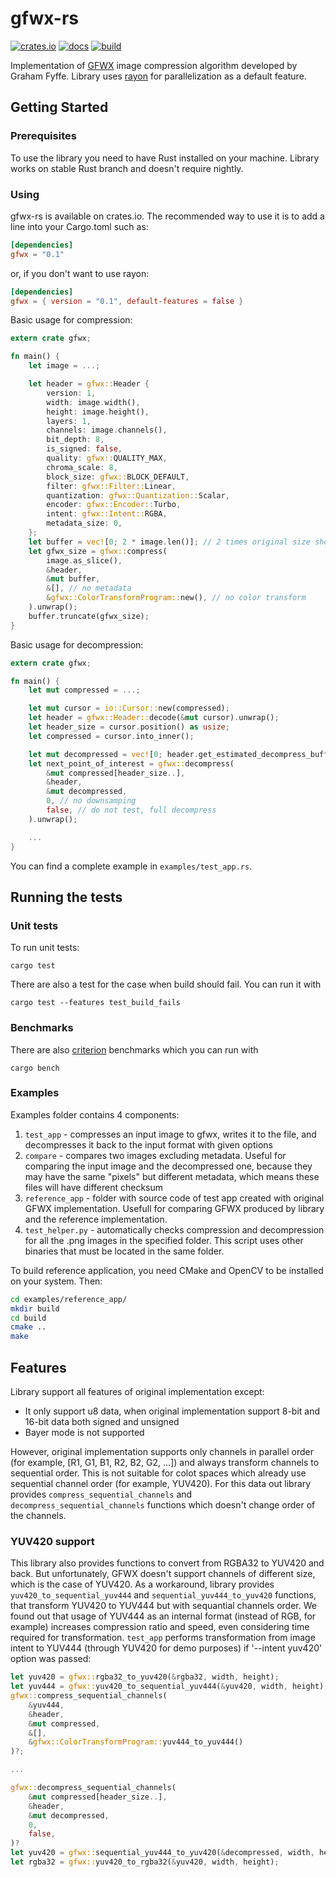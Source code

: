 # gfwx-rs

[![crates.io](https://img.shields.io/crates/v/gfwx.svg)](https://crates.io/crates/gfwx)
[![docs](https://docs.rs/gfwx/badge.svg)](https://docs.rs/gfwx)
[![build](https://travis-ci.com/vaffeine/gfwx-rs.svg?branch=master)](https://travis-ci.com/vaffeine/gfwx-rs)

Implementation of [GFWX](http://www.gfwx.org/) image compression algorithm developed by Graham Fyffe.
Library uses [rayon](https://github.com/rayon-rs/rayon) for parallelization as a default feature.

## Getting Started

### Prerequisites

To use the library you need to have Rust installed on your machine. Library works on stable Rust branch and doesn't require nightly.

### Using

gfwx-rs is available on crates.io. The recommended way to use it is to add a line into your Cargo.toml such as:
```toml
[dependencies]
gfwx = "0.1"
```

or, if you don't want to use rayon:
```toml
[dependencies]
gfwx = { version = "0.1", default-features = false }
```

Basic usage for compression:

```rust
extern crate gfwx;

fn main() {
    let image = ...;

    let header = gfwx::Header {
        version: 1,
        width: image.width(),
        height: image.height(),
        layers: 1,
        channels: image.channels(),
        bit_depth: 8,
        is_signed: false,
        quality: gfwx::QUALITY_MAX,
        chroma_scale: 8,
        block_size: gfwx::BLOCK_DEFAULT,
        filter: gfwx::Filter::Linear,
        quantization: gfwx::Quantization::Scalar,
        encoder: gfwx::Encoder::Turbo,
        intent: gfwx::Intent::RGBA,
        metadata_size: 0,
    };
    let buffer = vec![0; 2 * image.len()]; // 2 times original size should always be enough
    let gfwx_size = gfwx::compress(
        image.as_slice(),
        &header,
        &mut buffer,
        &[], // no metadata
        &gfwx::ColorTransformProgram::new(), // no color transform
    ).unwrap();
    buffer.truncate(gfwx_size);
}
```

Basic usage for decompression:

```rust
extern crate gfwx;

fn main() {
    let mut compressed = ...;

    let mut cursor = io::Cursor::new(compressed);
    let header = gfwx::Header::decode(&mut cursor).unwrap();
    let header_size = cursor.position() as usize;
    let compressed = cursor.into_inner();

    let mut decompressed = vec![0; header.get_estimated_decompress_buffer_size()];
    let next_point_of_interest = gfwx::decompress(
        &mut compressed[header_size..],
        &header,
        &mut decompressed,
        0, // no downsamping
        false, // do not test, full decompress
    ).unwrap();

    ...
}
```

You can find a complete example in `examples/test_app.rs`.

## Running the tests

### Unit tests

To run unit tests:
```
cargo test
```

There are also a test for the case when build should fail. You can run it with
```
cargo test --features test_build_fails
```

### Benchmarks

There are also [criterion](https://github.com/japaric/criterion.rs) benchmarks which you can run with
```
cargo bench
```

### Examples

Examples folder contains 4 components:
1. `test_app` - compresses an input image to gfwx, writes it to the file, and decompresses it back to the input format with given options
2. `compare` - compares two images excluding metadata. Useful for comparing the input image and the decompressed one, because they may have the same "pixels" but different metadata, which means these files will have different checksum
3. `reference_app` - folder with source code of test app created with original GFWX implementation. Usefull for comparing GFWX produced by library and the reference implementation.
4. `test_helper.py` - automatically checks compression and decompression for all the .png images in the specified folder. This script uses other binaries that must be located in the same folder.

To build reference application, you need CMake and OpenCV to be installed on your system. Then:
```bash
cd examples/reference_app/
mkdir build
cd build
cmake ..
make
```

## Features

Library support all features of original implementation except:
- It only support u8 data, when original implementation support 8-bit and 16-bit data both signed and unsigned
- Bayer mode is not supported

However, original implementation supports only channels in parallel order (for example, [R1, G1, B1, R2, B2, G2, ...]) and always transform channels to sequential order.
This is not suitable for colot spaces which already use sequential channel order (for example, YUV420). For this data out library provides `compress_sequential_channels` and `decompress_sequential_channels` functions which doesn't change order of the channels.

### YUV420 support

This library also provides functions to convert from RGBA32 to YUV420 and back. But unfortunately, GFWX doesn't support channels of different size, which is the case of YUV420.
As a workaround, library provides `yuv420_to_sequential_yuv444` and `sequential_yuv444_to_yuv420` functions, that transform YUV420 to YUV444 but with sequantial channels order.
We found out that usage of YUV444 as an internal format (instead of RGB, for example) increases compression ratio and speed, even considering time required for transformation.
`test_app` performs transformation from image intent to YUV444 (through YUV420 for demo purposes) if '--intent yuv420' option was passed:

```rust
let yuv420 = gfwx::rgba32_to_yuv420(&rgba32, width, height);
let yuv444 = gfwx::yuv420_to_sequential_yuv444(&yuv420, width, height);
gfwx::compress_sequential_channels(
    &yuv444,
    &header,
    &mut compressed,
    &[],
    &gfwx::ColorTransformProgram::yuv444_to_yuv444()
)?;

...

gfwx::decompress_sequential_channels(
    &mut compressed[header_size..],
    &header,
    &mut decompressed,
    0,
    false,
)?
let yuv420 = gfwx::sequential_yuv444_to_yuv420(&decompressed, width, height);
let rgba32 = gfwx::yuv420_to_rgba32(&yuv420, width, height);
```
